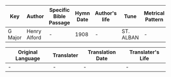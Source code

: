 Key | Author   | Specific Bible Passage     |Hymn Date |Author's life |Tune |Metrical Pattern   |Composer/Source
-- | --------- | ---------------------------|----------|--------------|-----|-------------------|-------------  
G Major |Henry Alford |- |1908 |- |ST. ALBAN |- |F. J. Haydn

Original Language | Translater | Translation Date   | Translater's Life  
----------------- | --------- | --------------------|-------------     
\- |- |- |-
